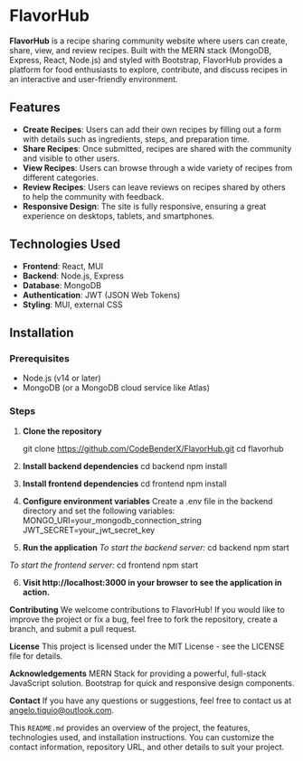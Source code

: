 # FlavorHub

**FlavorHub** is a recipe sharing community website where users can create, share, view, and review recipes. Built with the MERN stack (MongoDB, Express, React, Node.js) and styled with Bootstrap, FlavorHub provides a platform for food enthusiasts to explore, contribute, and discuss recipes in an interactive and user-friendly environment.

## Features

- **Create Recipes**: Users can add their own recipes by filling out a form with details such as ingredients, steps, and preparation time.
- **Share Recipes**: Once submitted, recipes are shared with the community and visible to other users.
- **View Recipes**: Users can browse through a wide variety of recipes from different categories.
- **Review Recipes**: Users can leave reviews on recipes shared by others to help the community with feedback.
- **Responsive Design**: The site is fully responsive, ensuring a great experience on desktops, tablets, and smartphones.

## Technologies Used

- **Frontend**: React, MUI
- **Backend**: Node.js, Express
- **Database**: MongoDB
- **Authentication**: JWT (JSON Web Tokens)
- **Styling**: MUI, external CSS

## Installation

### Prerequisites

- Node.js (v14 or later)
- MongoDB (or a MongoDB cloud service like Atlas)

### Steps

1. **Clone the repository**

   git clone https://github.com/CodeBenderX/FlavorHub.git
   cd flavorhub

2. **Install backend dependencies**
  cd backend
  npm install

3. **Install frontend dependencies**
  cd frontend
  npm install

4. **Configure environment variables**
  Create a .env file in the backend directory and set the following variables:
  MONGO_URI=your_mongodb_connection_string
  JWT_SECRET=your_jwt_secret_key

5. **Run the application**
  *To start the backend server:*
  cd backend
  npm start

  *To start the frontend server:*
  cd frontend
  npm start

6. **Visit http://localhost:3000 in your browser to see the application in action.**

**Contributing**
We welcome contributions to FlavorHub! If you would like to improve the project or fix a bug, feel free to fork the repository, create a branch, and submit a pull request.

**License**
This project is licensed under the MIT License - see the LICENSE file for details.

**Acknowledgements**
MERN Stack for providing a powerful, full-stack JavaScript solution.
Bootstrap for quick and responsive design components.

**Contact**
If you have any questions or suggestions, feel free to contact us at angelo.tiquio@outlook.com.


This `README.md` provides an overview of the project, the features, technologies used, and installation instructions. You can customize the contact information, repository URL, and other details to suit your project.

